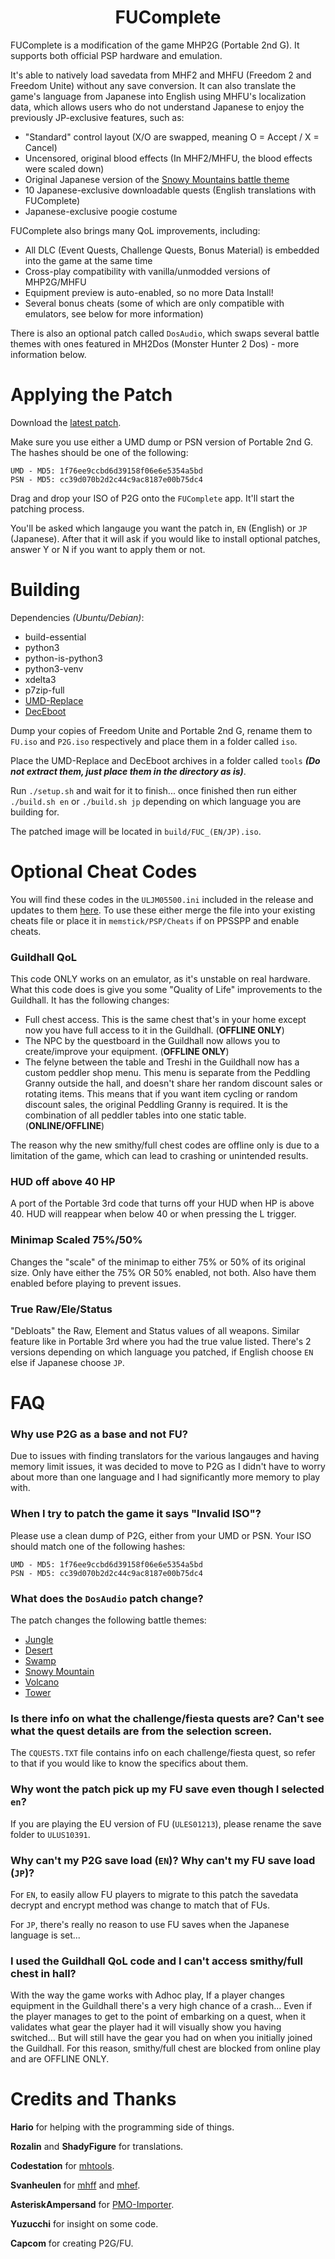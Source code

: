<div align="center">
<h1>FUComplete</h1>
</div>

FUComplete is a modification of the game MHP2G (Portable 2nd G). It supports both official PSP hardware and emulation.

It's able to natively load savedata from MHF2 and MHFU (Freedom 2 and Freedom Unite) without any save conversion. It can also translate the game's language from Japanese into English using MHFU's localization data, which allows users who do not understand Japanese to enjoy the previously JP-exclusive features, such as:

* "Standard" control layout (X/O are swapped, meaning O = Accept / X = Cancel)
* Uncensored, original blood effects (In MHF2/MHFU, the blood effects were scaled down)
* Original Japanese version of the [Snowy Mountains battle theme](https://youtu.be/_8b8huJne1I)
* 10 Japanese-exclusive downloadable quests (English translations with FUComplete)
* Japanese-exclusive poogie costume

FUComplete also brings many QoL improvements, including:

* All DLC (Event Quests, Challenge Quests, Bonus Material) is embedded into the game at the same time
* Cross-play compatibility with vanilla/unmodded versions of MHP2G/MHFU
* Equipment preview is auto-enabled, so no more Data Install!
* Several bonus cheats (some of which are only compatible with emulators, see below for more information)

There is also an optional patch called `DosAudio`, which swaps several battle themes with ones featured in MH2Dos (Monster Hunter 2 Dos) - more information below.

# Applying the Patch

Download the [latest patch](https://github.com/FUComplete/Patch/releases/latest).

Make sure you use either a UMD dump or PSN version of Portable 2nd G. The hashes should be one of the following:

```
UMD - MD5: 1f76ee9ccbd6d39158f06e6e5354a5bd
PSN - MD5: cc39d070b2d2c44c9ac8187e00b75dc4
```

Drag and drop your ISO of P2G onto the `FUComplete` app. It'll start the patching process.

You'll be asked which langauge you want the patch in, `EN` (English) or `JP` (Japanese). After that it will ask if you would like to install optional patches, answer Y or N if you want to apply them or not.

# Building

Dependencies *(Ubuntu/Debian)*:
* build-essential
* python3
* python-is-python3
* python3-venv
* xdelta3
* p7zip-full
* [UMD-Replace](https://www.romhacking.net/utilities/891/)
* [DecEboot](https://www.romhacking.net/utilities/1225/)

Dump your copies of Freedom Unite and Portable 2nd G, rename them to `FU.iso` and `P2G.iso` respectively and place them in a folder called `iso`.

Place the UMD-Replace and DecEboot archives in a folder called `tools` ***(Do not extract them, just place them in the directory as is)***.

Run `./setup.sh` and wait for it to finish... once finished then run either `./build.sh en` or `./build.sh jp` depending on which language you are building for.

The patched image will be located in `build/FUC_(EN/JP).iso`.


# Optional Cheat Codes

You will find these codes in the `ULJM05500.ini` included in the release and updates to them [here](https://github.com/FUComplete/Patch/wiki/Enhancements-and-BonusDLC). To use these either merge the file into your existing cheats file or place it in `memstick/PSP/Cheats` if on PPSSPP and enable cheats.

### Guildhall QoL

This code ONLY works on an emulator, as it's unstable on real hardware. What this code does is give you some "Quality of Life" improvements to the Guildhall. It has the following changes:

- Full chest access. This is the same chest that's in your home except now you have full access to it in the Guildhall. (**OFFLINE ONLY**)
- The NPC by the questboard in the Guildhall now allows you to create/improve your equipment. (**OFFLINE ONLY**)
- The felyne between the table and Treshi in the Guildhall now has a custom peddler shop menu. This menu is separate from the Peddling Granny outside the hall, and doesn't share her random discount sales or rotating items. This means that if you want item cycling or random discount sales, the original Peddling Granny is required. It is the combination of all peddler tables into one static table. (**ONLINE/OFFLINE**)

The reason why the new smithy/full chest codes are offline only is due to a limitation of the game, which can lead to crashing or unintended results.

### HUD off above 40 HP

A port of the Portable 3rd code that turns off your HUD when HP is above 40. HUD will reappear when below 40 or when pressing the L trigger.

### Minimap Scaled 75%/50%

Changes the "scale" of the minimap to either 75% or 50% of its original size. Only have either the 75% OR 50% enabled, not both. Also have them enabled before playing to prevent issues.

### True Raw/Ele/Status

"Debloats" the Raw, Element and Status values of all weapons. Similar feature like in Portable 3rd where you had the true value listed. There's 2 versions depending on which language you patched, if English choose `EN` else if Japanese choose `JP`.

# FAQ

### Why use P2G as a base and not FU? 

Due to issues with finding translators for the various langauges and having memory limit issues, it was decided to move to P2G as I didn't have to worry about more than one language and I had significantly more memory to play with.

### When I try to patch the game it says "Invalid ISO"?

Please use a clean dump of P2G, either from your UMD or PSN. Your ISO should match one of the following hashes: 
```
UMD - MD5: 1f76ee9ccbd6d39158f06e6e5354a5bd
PSN - MD5: cc39d070b2d2c44c9ac8187e00b75dc4
```

### What does the `DosAudio` patch change?

The patch changes the following battle themes:
* [Jungle](https://youtu.be/wP1Tiq74gWs)
* [Desert](https://youtu.be/Hjf1QfiTBbY)
* [Swamp](https://youtu.be/ZRQT-QYB0_I)
* [Snowy Mountain](https://youtu.be/7T0Vp7okMhE)
* [Volcano](https://youtu.be/vHSCNxTjX1c)
* [Tower](https://youtu.be/f5ZNBm9EuEc)

### Is there info on what the challenge/fiesta quests are? Can't see what the quest details are from the selection screen.

The `CQUESTS.TXT` file contains info on each challenge/fiesta quest, so refer to that if you would like to know the specifics about them.

### Why wont the patch pick up my FU save even though I selected `en`?

If you are playing the EU version of FU (`ULES01213`), please rename the save folder to `ULUS10391`.

### Why can't my P2G save load (`EN`)? Why can't my FU save load (`JP`)?

For `EN`, to easily allow FU players to migrate to this patch the savedata decrypt and encrypt method was change to match that of FUs.

For `JP`, there's really no reason to use FU saves when the Japanese language is set... 

### I used the Guildhall QoL code and I can't access smithy/full chest in hall?

With the way the game works with Adhoc play, If a player changes equipment in the Guildhall there's a very high chance of a crash... Even if the player manages to get to the point of embarking on a quest, when it validates what gear the player had it will visually show you having switched... But will still have the gear you had on when you initially joined the Guildhall. For this reason, smithy/full chest are blocked from online play and are OFFLINE ONLY.

# Credits and Thanks

**Hario** for helping with the programming side of things.

**Rozalin** and **ShadyFigure** for translations.

**Codestation** for [mhtools](https://github.com/codestation/mhtools).

**Svanheulen** for [mhff](https://github.com/svanheulen/mhff) and [mhef](https://github.com/svanheulen/mhef).

**AsteriskAmpersand** for [PMO-Importer](https://github.com/AsteriskAmpersand/PMO-Importer).

**Yuzucchi** for insight on some code.

**Capcom** for creating P2G/FU.
